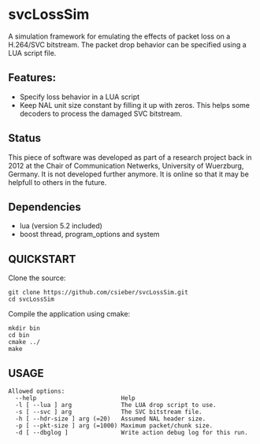# svcLossSim

A simulation framework for emulating the effects of packet loss on a H.264/SVC bitstream. The packet drop behavior can be specified using a LUA script file.

## Features:

  - Specify loss behavior in a LUA script
  - Keep NAL unit size constant by filling it up with zeros. This helps some decoders to process the damaged SVC bitstream.

## Status

This piece of software was developed as part of a research project back in 2012 at the Chair of Communication Netwerks, University of Wuerzburg, Germany.
It is not developed further anymore. It is online so that it may be helpfull to others in the future.

## Dependencies

  - lua (version 5.2 included)
  - boost thread, program\_options and system

## QUICKSTART

Clone the source:

```
git clone https://github.com/csieber/svcLossSim.git
cd svcLossSim
```

Compile the application using cmake:

```
mkdir bin
cd bin
cmake ../
make
```

## USAGE

```
Allowed options:
  --help                        Help
  -l [ --lua ] arg              The LUA drop script to use.
  -s [ --svc ] arg              The SVC bitstream file.
  -h [ --hdr-size ] arg (=20)   Assumed NAL header size.
  -p [ --pkt-size ] arg (=1000) Maximum packet/chunk size.
  -d [ --dbglog ]               Write action debug log for this run.
```
